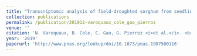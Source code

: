```yaml
---
title: "Transcriptomic analysis of field-droughted sorghum from seedling to maturity reveals biotic and metabolic responses"
collection: publications
permalink: /publication/201912-varoquaux_cole_gao_pierroz
venue: ''
citation: 'N. Varoquaux, B. Cole, C. Gao, G. Pierroz <i>et al.</i>. <b>Transcriptomic analysis of field-droughted sorghum from seedling to maturity reveals biotic and metabolic responses</b>, <i>Proceedings of the National Academy of Sciences,</i> December 2019'
year: '2019'
paperurl: 'http://www.pnas.org/lookup/doi/10.1073/pnas.1907500116'
---
```

